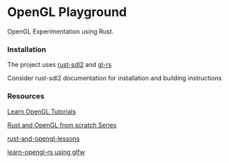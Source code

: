 # OpenGL Playground

OpenGL Experimentation using Rust. 

### Installation

The project uses [rust-sdl2](https://github.com/Rust-SDL2/rust-sdl2) and [gl-rs](https://github.com/brendanzab/gl-rs)

Consider rust-sdl2 documentation for installation and building instructions

### Resources

[Learn OpenGL Tutorials](https://learnopengl.com/)

[Rust and OpenGL from scratch Series](http://nercury.github.io/rust/opengl/tutorial/2018/02/08/opengl-in-rust-from-scratch-00-setup.html)

[rust-and-opengl-lessons](https://github.com/Nercury/rust-and-opengl-lessons)

[learn-opengl-rs using glfw](https://github.com/bwasty/learn-opengl-rs)